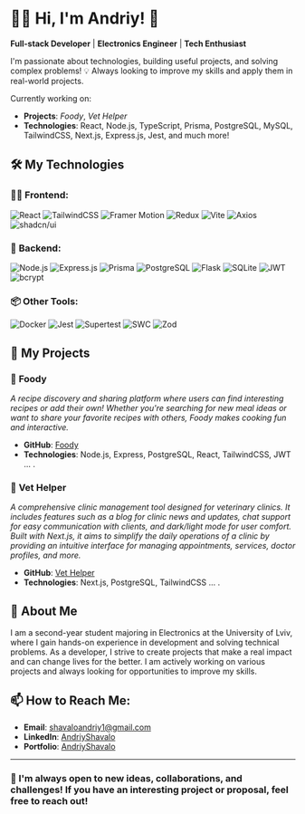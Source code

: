 # 👨‍💻 Hi, I'm Andriy! 🚀

**Full-stack Developer** | **Electronics Engineer** | **Tech Enthusiast**

I'm passionate about technologies, building useful projects, and solving complex problems! 💡 Always looking to improve my skills and apply them in real-world projects.

Currently working on:
- **Projects**: *Foody*, *Vet Helper*
- **Technologies**: React, Node.js, TypeScript, Prisma, PostgreSQL, MySQL, TailwindCSS, Next.js, Express.js, Jest, and much more!

## 🛠️ My Technologies

### 👨‍💻 **Frontend**:
<p>
  <img src="https://img.shields.io/badge/React-%2320232a.svg?&style=flat-square&logo=react&logoColor=%2361DAFB" alt="React" />
  <img src="https://img.shields.io/badge/TailwindCSS-%2301B8A6.svg?&style=flat-square&logo=tailwindcss&logoColor=white" alt="TailwindCSS" />
  <img src="https://img.shields.io/badge/Framer%20Motion-%23007AFE.svg?&style=flat-square&logo=framer&logoColor=white" alt="Framer Motion" />
  <img src="https://img.shields.io/badge/Redux-%2337A1F3.svg?&style=flat-square&logo=redux&logoColor=white" alt="Redux" />
  <img src="https://img.shields.io/badge/Vite-%23064F46.svg?&style=flat-square&logo=vite&logoColor=white" alt="Vite" />
  <img src="https://img.shields.io/badge/Axios-%2395A5A5.svg?&style=flat-square&logo=axios&logoColor=white" alt="Axios" />
  <img src="https://img.shields.io/badge/shadcn/ui-%23999999.svg?&style=flat-square&logo=shadcn&logoColor=white" alt="shadcn/ui" />
</p>

### 🔧 **Backend**:
<p>
  <img src="https://img.shields.io/badge/Node.js-%23339933.svg?&style=flat-square&logo=node.js&logoColor=white" alt="Node.js" />
  <img src="https://img.shields.io/badge/Express-%23404D59.svg?&style=flat-square&logo=express&logoColor=white" alt="Express.js" />
  <img src="https://img.shields.io/badge/Prisma-%232D3748.svg?&style=flat-square&logo=prisma&logoColor=white" alt="Prisma" />
  <img src="https://img.shields.io/badge/PostgreSQL-%23316192.svg?&style=flat-square&logo=postgresql&logoColor=white" alt="PostgreSQL" />
  <img src="https://img.shields.io/badge/Flask-%23000.svg?&style=flat-square&logo=flask&logoColor=white" alt="Flask" />
  <img src="https://img.shields.io/badge/SQLite-%2307405F.svg?&style=flat-square&logo=sqlite&logoColor=white" alt="SQLite" />
  <img src="https://img.shields.io/badge/JWT-%232F99F0.svg?&style=flat-square&logo=json-web-tokens&logoColor=white" alt="JWT" />
  <img src="https://img.shields.io/badge/bcrypt-%231D2D44.svg?&style=flat-square&logo=bcrypt&logoColor=white" alt="bcrypt" />
</p>

### 📦 **Other Tools**:
<p>
  <img src="https://img.shields.io/badge/Docker-%232496ED.svg?&style=flat-square&logo=docker&logoColor=white" alt="Docker" />
  <img src="https://img.shields.io/badge/Jest-%23C21325.svg?&style=flat-square&logo=jest&logoColor=white" alt="Jest" />
  <img src="https://img.shields.io/badge/Supertest-%234A4A4A.svg?&style=flat-square&logo=supertest&logoColor=white" alt="Supertest" />
  <img src="https://img.shields.io/badge/SWC-%23000000.svg?&style=flat-square&logo=swc&logoColor=white" alt="SWC" />
  <img src="https://img.shields.io/badge/Zod-%234FAF55.svg?&style=flat-square&logo=zod&logoColor=white" alt="Zod" />
</p>

## 🚀 My Projects

### 🍕 **Foody**
   *A recipe discovery and sharing platform where users can find interesting recipes or add their own! Whether you're searching for new meal ideas or want to share your favorite recipes with others, Foody makes cooking fun and interactive.*
   - **GitHub**: [Foody](https://github.com/yourusername/foody)
   - **Technologies**: Node.js, Express, PostgreSQL, React, TailwindCSS, JWT ... .

### 🐾 **Vet Helper**
   *A comprehensive clinic management tool designed for veterinary clinics. It includes features such as a blog for clinic news and updates, chat support for easy communication with clients, and dark/light mode for user comfort. Built with Next.js, it aims to simplify the daily operations of a clinic by providing an intuitive interface for managing appointments, services, doctor profiles, and more.*
   - **GitHub**: [Vet Helper](https://github.com/yourusername/vet-helper)
   - **Technologies**: Next.js, PostgreSQL, TailwindCSS ... .

## 🧠 About Me

I am a second-year student majoring in Electronics at the University of Lviv, where I gain hands-on experience in development and solving technical problems. As a developer, I strive to create projects that make a real impact and can change lives for the better. I am actively working on various projects and always looking for opportunities to improve my skills.

## 📫 How to Reach Me:

- **Email**: [shavaloandriy1@gmail.com](mailto:shavaloandriy1@gmail.com)
- **LinkedIn**: [AndriyShavalo](https://www.linkedin.com/in/%D0%B0%D0%BD%D0%B4%D1%80%D1%96%D0%B9-%D1%88%D0%B0%D0%B2%D0%B0%D0%BB%D0%BE-ab803b35b/)
- **Portfolio**: [AndriyShavalo](andriy-shavalo-portfolio.vercel.app/)

---

### 💬 I'm always open to new ideas, collaborations, and challenges! If you have an interesting project or proposal, feel free to reach out!
